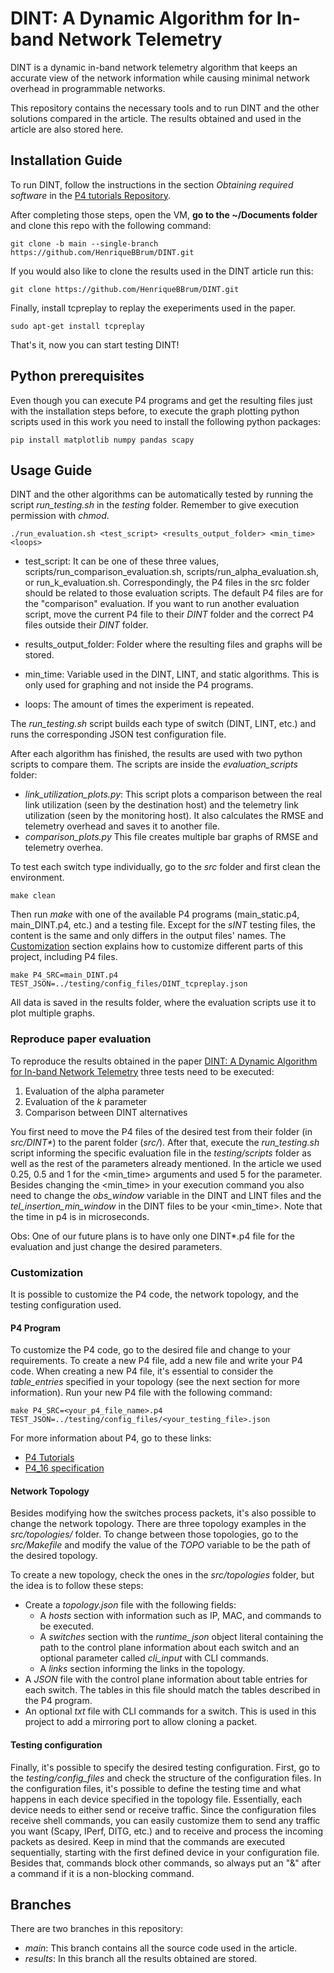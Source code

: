 # DINT: A Dynamic Algorithm for In-band Network Telemetry

DINT is a dynamic in-band network telemetry algorithm that keeps an accurate view of the network information while causing minimal network overhead in programmable networks. 

This repository contains the necessary tools and 
 to run DINT and the other solutions compared in the article. The results obtained and used in the article are also stored here. 


## Installation Guide

To run DINT, follow the instructions in the section *Obtaining required software* in the [P4 tutorials Repository](https://github.com/p4lang/tutorials).

After completing those steps, open the VM, **go to the \~/Documents folder** and clone this repo with the following command: 

```
git clone -b main --single-branch https://github.com/HenriqueBBrum/DINT.git 
```

If you would also like to clone the results used in the DINT article run this:

```
git clone https://github.com/HenriqueBBrum/DINT.git 
```

Finally, install tcpreplay to replay the exeperiments used in the paper.

```
sudo apt-get install tcpreplay
```

That's it, now you can start testing DINT!


## Python prerequisites 

Even though you can execute P4 programs and get the resulting files just with the installation steps before, to execute the graph plotting python scripts used in this work you need to install the following python packages:

```
pip install matplotlib numpy pandas scapy
```

## Usage Guide


DINT and the other algorithms can be automatically tested by running the script *run_testing.sh* in the *testing* folder. Remember to give execution permission with *chmod*.
```
./run_evaluation.sh <test_script> <results_output_folder> <min_time> <loops>
```
* test_script: It can be one of these three values, scripts/run_comparison_evaluation.sh, scripts/run_alpha_evaluation.sh, or run_k_evaluation.sh. Correspondingly, the P4 files in the src folder should be related to those evaluation scripts. The default P4 files are for the "comparison" evaluation. If you want to run another evaluation script, move the current P4 file to their *DINT* folder and the correct P4 files outside their *DINT* folder.

* results_output_folder: Folder where the resulting files and graphs will be stored.

* min_time: Variable used in the DINT, LINT, and static algorithms. This is only used for graphing and not inside the P4 programs.

* loops: The amount of times the experiment is repeated.

The *run_testing.sh* script builds each type of switch  (DINT, LINT, etc.) and runs the corresponding JSON test configuration file.

After each algorithm has finished, the results are used with two python scripts to compare them. The scripts are inside the *evaluation_scripts* folder:

* *link_utilization_plots.py*: This script plots a comparison between the real link utilization (seen by the destination host) and the telemetry link utilization (seen by the monitoring host). It also calculates the RMSE and telemetry overhead and saves it to another file.
* *comparison_plots.py* This file creates multiple bar graphs of RMSE and telemetry overhea.


To test each switch type individually, go to the *src* folder and first clean the environment.

```
make clean
```
Then run *make* with one of the available P4 programs (main_static.p4, main_DINT.p4, etc.) and a testing file. Except for the *sINT* testing files, the content is the same and only differs in the output files' names. The [Customization](#Customization) section explains how to customize different parts of this project, including P4 files.

```
make P4_SRC=main_DINT.p4 TEST_JSON=../testing/config_files/DINT_tcpreplay.json
```

All data is saved in the results folder, where the evaluation scripts use it to plot multiple graphs.

### Reproduce paper evaluation

To reproduce the results obtained in the paper [DINT: A Dynamic Algorithm for In-band Network Telemetry]() three tests need to be executed:

1. Evaluation of the alpha parameter
2. Evaluation of the _k_ parameter
3. Comparison between DINT alternatives


You first need to move the P4 files of the desired test from their folder (in _src/DINT*_) to the parent folder (_src/_). After that, execute the *run_testing.sh* script informing the specific evaluation file in the *testing/scripts* folder as well as the rest of the parameters already mentioned. In the article we used 0.25, 0.5 and 1 for the <min_time> arguments and used 5 for the <loops> parameter. Besides changing the <min_time> in your execution command you also need to change the _obs_window_ variable in the DINT and LINT files and the _tel_insertion_min_window_ in the DINT files to be your <min_time>. Note that the time in p4 is in microseconds.

Obs: One of our future plans is to have only one DINT\*.p4 file for the evaluation and just change the desired parameters. 

### Customization

It is possible to customize the P4 code, the network topology, and the testing configuration used.

#### P4 Program

To customize the P4 code, go to the desired file and change to your requirements. To create a new P4 file, add a new file and write your P4 code. When creating a new P4 file, it's essential to consider the *table_entries* specified in your topology (see the next section for more information). Run your new P4 file with the following command:

```
make P4_SRC=<your_p4_file_name>.p4 TEST_JSON=../testing/config_files/<your_testing_file>.json
```

For more information about P4, go to these links:
- [P4 Tutorials](https://github.com/p4lang/tutorials)
- [P4_16 specification](https://p4.org/p4-spec/docs/P4-16-v1.0.0-spec.html)

#### Network Topology

Besides modifying how the switches process packets, it's also possible to change the network topology. There are three topology examples in the *src/topologies/* folder. To change between those topologies,  go to the *src/Makefile* and modify the value of the *TOPO* variable to be the path of the desired topology. 

To create a new topology, check the ones in the *src/topologies* folder, but the idea is to follow these steps:
- Create a *topology.json* file with the following fields:
	- A *hosts* section with information such as IP, MAC, and commands to be executed.
	- A *switches* section with the *runtime_json* object literal containing the path to the control plane information about each switch and an optional parameter called *cli_input* with CLI commands.
	- A *links* section informing the links in the topology.
- A *JSON* file with the control plane information about table entries for each switch. The tables in this file should match the tables described in the P4 program.
- An optional *txt* file with CLI commands for a switch. This is used in this project to add a mirroring port to allow cloning a packet.


#### Testing configuration

Finally, it's possible to specify the desired testing configuration. First, go to the *testing/config_files* and check the structure of the configuration files. In the configuration files, it's possible to define the testing time and what happens in each device specified in the topology file. Essentially, each device needs to either send or receive traffic. Since the configuration files receive shell commands, you can easily customize them to send any traffic you want (Scapy, IPerf, DITG, etc.) and to receive and process the incoming packets as desired. Keep in mind that the commands are executed sequentially, starting with the first defined device in your configuration file. Besides that, commands block other commands, so always put an "&" after a command if it is a non-blocking command.



## Branches

There are two branches in this repository:

* _main_: This branch contains all the source code used in the article.
* _results_: In this branch all the results obtained are stored.
